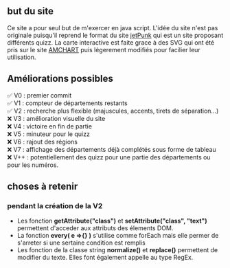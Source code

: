 ## but du site

Ce site a pour seul but de m'exercer en java script. 
L'idée du site n'est pas originale puisqu'il reprend le format du site [jetPunk](https://www.jetpunk.com/fr) qui est un site proposant différents quizz. 
La carte interactive est faite grace à des SVG qui ont été pris sur le site [AMCHART](https://www.amcharts.com/svg-maps/) puis légerement modifiés pour facilier leur utilisation. 

## Améliorations possibles

✅ V0 : premier commit <br>
✅ V1 : compteur de départements restants <br>
✅ V2 : recherche plus flexible (majuscules, accents, tirets de séparation...) <br>
❌ V3 : amélioration visuelle du site <br>
❌ V4 : victoire en fin de partie <br>
❌ V5 : minuteur pour le quizz <br>
❌ V6 : rajout des régions <br>
❌ V7 : affichage des départements déjà complétés sous forme de tableau <br>
❌ V++ : potentiellement des quizz pour une partie des départements ou pour les numéros. <br>

## choses à retenir

### pendant la création de la V2
- Les fonction **getAttribute("class")** et **setAttribute("class", "text")** permettent d'acceder aux attributs des élements DOM.
- La fonction **every( e =>{} )** s'utilise comme forEach mais elle permer de s'arreter si une sertaine condition est remplis
- Les fonction de la classe string **normalize()** et **replace()** permettent de modifier du texte. Elles font également appelle au type RegEx.
